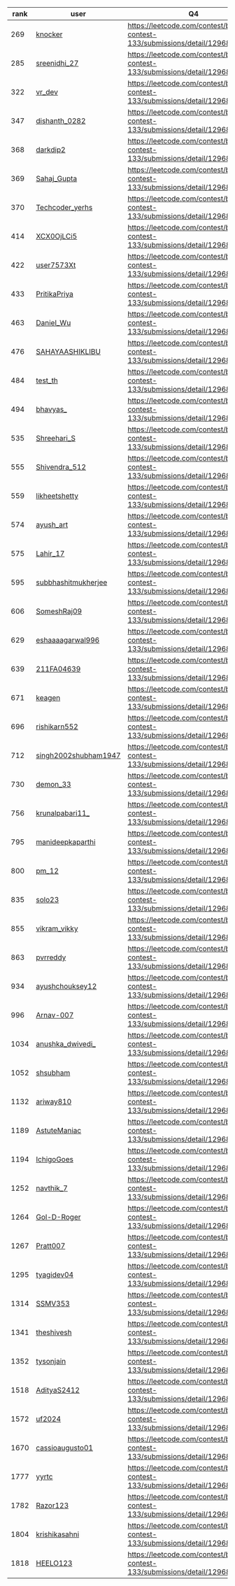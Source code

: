 | rank | user | Q4   |
| ---- | ---- | ---- |
| 269 | [knocker](https://leetcode.com/u/knocker) | https://leetcode.com/contest/biweekly-contest-133/submissions/detail/1296809426 |
| 285 | [sreenidhi_27](https://leetcode.com/u/sreenidhi_27) | https://leetcode.com/contest/biweekly-contest-133/submissions/detail/1296811243 |
| 322 | [vr_dev](https://leetcode.com/u/vr_dev) | https://leetcode.com/contest/biweekly-contest-133/submissions/detail/1296814492 |
| 347 | [dishanth_0282](https://leetcode.com/u/dishanth_0282) | https://leetcode.com/contest/biweekly-contest-133/submissions/detail/1296808657 |
| 368 | [darkdip2](https://leetcode.com/u/darkdip2) | https://leetcode.com/contest/biweekly-contest-133/submissions/detail/1296818129 |
| 369 | [Sahaj_Gupta](https://leetcode.com/u/Sahaj_Gupta) | https://leetcode.com/contest/biweekly-contest-133/submissions/detail/1296818188 |
| 370 | [Techcoder_yerhs](https://leetcode.com/u/Techcoder_yerhs) | https://leetcode.com/contest/biweekly-contest-133/submissions/detail/1296818355 |
| 414 | [XCX0OjLCi5](https://leetcode.com/u/XCX0OjLCi5) | https://leetcode.com/contest/biweekly-contest-133/submissions/detail/1296814133 |
| 422 | [user7573Xt](https://leetcode.com/u/user7573Xt) | https://leetcode.com/contest/biweekly-contest-133/submissions/detail/1296822015 |
| 433 | [PritikaPriya](https://leetcode.com/u/PritikaPriya) | https://leetcode.com/contest/biweekly-contest-133/submissions/detail/1296822434 |
| 463 | [Daniel_Wu](https://leetcode.com/u/Daniel_Wu) | https://leetcode.com/contest/biweekly-contest-133/submissions/detail/1296823466 |
| 476 | [SAHAYAASHIKLIBU](https://leetcode.com/u/SAHAYAASHIKLIBU) | https://leetcode.com/contest/biweekly-contest-133/submissions/detail/1296824003 |
| 484 | [test_th](https://leetcode.com/u/test_th) | https://leetcode.com/contest/biweekly-contest-133/submissions/detail/1296816129 |
| 494 | [bhavyas_](https://leetcode.com/u/bhavyas_) | https://leetcode.com/contest/biweekly-contest-133/submissions/detail/1296817278 |
| 535 | [Shreehari_S](https://leetcode.com/u/Shreehari_S) | https://leetcode.com/contest/biweekly-contest-133/submissions/detail/1296818781 |
| 555 | [Shivendra_512](https://leetcode.com/u/Shivendra_512) | https://leetcode.com/contest/biweekly-contest-133/submissions/detail/1296819255 |
| 559 | [likheetshetty](https://leetcode.com/u/likheetshetty) | https://leetcode.com/contest/biweekly-contest-133/submissions/detail/1296819562 |
| 574 | [ayush_art](https://leetcode.com/u/ayush_art) | https://leetcode.com/contest/biweekly-contest-133/submissions/detail/1296812661 |
| 575 | [Lahir_17](https://leetcode.com/u/Lahir_17) | https://leetcode.com/contest/biweekly-contest-133/submissions/detail/1296820344 |
| 595 | [subbhashitmukherjee](https://leetcode.com/u/subbhashitmukherjee) | https://leetcode.com/contest/biweekly-contest-133/submissions/detail/1296820939 |
| 606 | [SomeshRaj09](https://leetcode.com/u/SomeshRaj09) | https://leetcode.com/contest/biweekly-contest-133/submissions/detail/1296821427 |
| 629 | [eshaaaagarwal996](https://leetcode.com/u/eshaaaagarwal996) | https://leetcode.com/contest/biweekly-contest-133/submissions/detail/1296821847 |
| 639 | [211FA04639](https://leetcode.com/u/211FA04639) | https://leetcode.com/contest/biweekly-contest-133/submissions/detail/1296830037 |
| 671 | [keagen](https://leetcode.com/u/keagen) | https://leetcode.com/contest/biweekly-contest-133/submissions/detail/1296831112 |
| 696 | [rishikarn552](https://leetcode.com/u/rishikarn552) | https://leetcode.com/contest/biweekly-contest-133/submissions/detail/1296824268 |
| 712 | [singh2002shubham1947](https://leetcode.com/u/singh2002shubham1947) | https://leetcode.com/contest/biweekly-contest-133/submissions/detail/1296832207 |
| 730 | [demon_33](https://leetcode.com/u/demon_33) | https://leetcode.com/contest/biweekly-contest-133/submissions/detail/1296832867 |
| 756 | [krunalpabari11_](https://leetcode.com/u/krunalpabari11_) | https://leetcode.com/contest/biweekly-contest-133/submissions/detail/1296826724 |
| 795 | [manideepkaparthi](https://leetcode.com/u/manideepkaparthi) | https://leetcode.com/contest/biweekly-contest-133/submissions/detail/1296835233 |
| 800 | [pm_12](https://leetcode.com/u/pm_12) | https://leetcode.com/contest/biweekly-contest-133/submissions/detail/1296828161 |
| 835 | [solo23](https://leetcode.com/u/solo23) | https://leetcode.com/contest/biweekly-contest-133/submissions/detail/1296829434 |
| 855 | [vikram_vikky](https://leetcode.com/u/vikram_vikky) | https://leetcode.com/contest/biweekly-contest-133/submissions/detail/1296829951 |
| 863 | [pvrreddy](https://leetcode.com/u/pvrreddy) | https://leetcode.com/contest/biweekly-contest-133/submissions/detail/1296830143 |
| 934 | [ayushchouksey12](https://leetcode.com/u/ayushchouksey12) | https://leetcode.com/contest/biweekly-contest-133/submissions/detail/1296839525 |
| 996 | [Arnav-007](https://leetcode.com/u/Arnav-007) | https://leetcode.com/contest/biweekly-contest-133/submissions/detail/1296841070 |
| 1034 | [anushka_dwivedi_](https://leetcode.com/u/anushka_dwivedi_) | https://leetcode.com/contest/biweekly-contest-133/submissions/detail/1296842185 |
| 1052 | [shsubham](https://leetcode.com/u/shsubham) | https://leetcode.com/contest/biweekly-contest-133/submissions/detail/1296842688 |
| 1132 | [ariway810](https://leetcode.com/u/ariway810) | https://leetcode.com/contest/biweekly-contest-133/submissions/detail/1296845135 |
| 1189 | [AstuteManiac](https://leetcode.com/u/AstuteManiac) | https://leetcode.com/contest/biweekly-contest-133/submissions/detail/1296846721 |
| 1194 | [IchigoGoes](https://leetcode.com/u/IchigoGoes) | https://leetcode.com/contest/biweekly-contest-133/submissions/detail/1296825813 |
| 1252 | [navthik_7](https://leetcode.com/u/navthik_7) | https://leetcode.com/contest/biweekly-contest-133/submissions/detail/1296835609 |
| 1264 | [Gol-D-Roger](https://leetcode.com/u/Gol-D-Roger) | https://leetcode.com/contest/biweekly-contest-133/submissions/detail/1296849545 |
| 1267 | [Pratt007](https://leetcode.com/u/Pratt007) | https://leetcode.com/contest/biweekly-contest-133/submissions/detail/1296849704 |
| 1295 | [tyagidev04](https://leetcode.com/u/tyagidev04) | https://leetcode.com/contest/biweekly-contest-133/submissions/detail/1296830152 |
| 1314 | [SSMV353](https://leetcode.com/u/SSMV353) | https://leetcode.com/contest/biweekly-contest-133/submissions/detail/1296851476 |
| 1341 | [theshivesh](https://leetcode.com/u/theshivesh) | https://leetcode.com/contest/biweekly-contest-133/submissions/detail/1296852171 |
| 1352 | [tysonjain](https://leetcode.com/u/tysonjain) | https://leetcode.com/contest/biweekly-contest-133/submissions/detail/1296852489 |
| 1518 | [AdityaS2412](https://leetcode.com/u/AdityaS2412) | https://leetcode.com/contest/biweekly-contest-133/submissions/detail/1296857823 |
| 1572 | [uf2024](https://leetcode.com/u/uf2024) | https://leetcode.com/contest/biweekly-contest-133/submissions/detail/1296852766 |
| 1670 | [cassioaugusto01](https://leetcode.com/u/cassioaugusto01) | https://leetcode.com/contest/biweekly-contest-133/submissions/detail/1296858655 |
| 1777 | [yyrtc](https://leetcode.com/u/yyrtc) | https://leetcode.com/contest/biweekly-contest-133/submissions/detail/1296820104 |
| 1782 | [Razor123](https://leetcode.com/u/Razor123) | https://leetcode.com/contest/biweekly-contest-133/submissions/detail/1296855861 |
| 1804 | [krishikasahni](https://leetcode.com/u/krishikasahni) | https://leetcode.com/contest/biweekly-contest-133/submissions/detail/1296834126 |
| 1818 | [HEELO123](https://leetcode.com/u/HEELO123) | https://leetcode.com/contest/biweekly-contest-133/submissions/detail/1296844632 |
